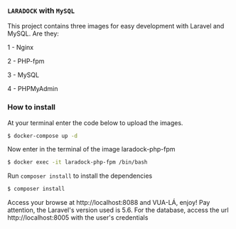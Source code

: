 ### `LARADOCK` with `MySQL` 

This project contains three images for easy development with Laravel and MySQL. Are they:

1 - Nginx

2 - PHP-fpm

3 - MySQL

4 - PHPMyAdmin

### __How to install__

At your terminal enter the code below to upload the images. 

````bash
$ docker-compose up -d
````

Now enter in the terminal of the image laradock-php-fpm

````bash 
$ docker exec -it laradock-php-fpm /bin/bash
````

Run `composer install` to install the dependencies

````bash 
$ composer install
````


Access your browse at http://localhost:8088 and VUA-LÁ, enjoy! Pay attention, the Laravel's version used is 5.6. For the database, access the url http://localhost:8005 with the user's credentials


